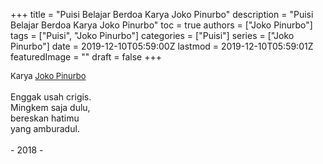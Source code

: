 +++
title = "Puisi Belajar Berdoa Karya Joko Pinurbo"
description = "Puisi Belajar Berdoa Karya Joko Pinurbo"
toc = true
authors = ["Joko Pinurbo"]
tags = ["Puisi", "Joko Pinurbo"]
categories = ["Puisi"]
series = ["Joko Pinurbo"]
date = 2019-12-10T05:59:00Z
lastmod = 2019-12-10T05:59:01Z
featuredImage = ""
draft = false
+++

<div style="text-align: justify;">
<div style="font-size: small;">Karya <a href="/authors/joko-pinurbo/" target="_blank">Joko Pinurbo</a></div><br />
Enggak usah crigis.<br />Mingkem saja dulu,<br />bereskan hatimu<br />yang amburadul.<br /><br />- 2018 -</div>
